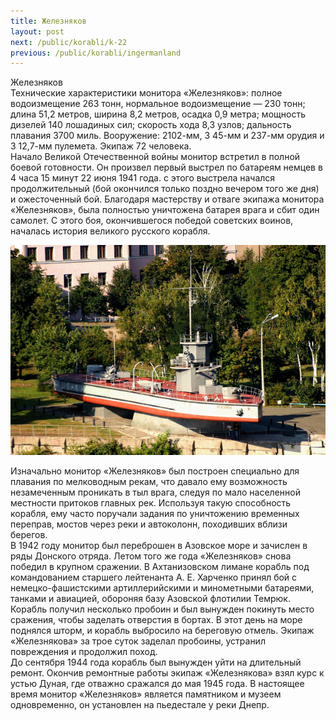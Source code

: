 ```yaml
---
title: Железняков
layout: post
next: /public/korabli/k-22
previous: /public/korabli/ingermanland
---
```


Железняков  
Технические характеристики монитора «Железняков»: полное водоизмещение 263 тонн, нормальное водоизмещение — 230 тонн; длина 51,2 метров, ширина 8,2 метров, осадка 0,9 метра; мощность дизелей 140 лошадиных сил; скорость хода 8,3 узлов; дальность плавания 3700 миль. Вооружение: 2102-мм, 3 45-мм и 237-мм орудия и 3 12,7-мм пулемета. Экипаж 72 человека.  
Начало Великой Отечественной войны монитор встретил в полной боевой готовности. Он произвел первый выстрел по батареям немцев в 4 часа 15 минут 22 июня 1941 года. с этого выстрела начался продолжительный (бой окончился только поздно вечером того же дня) и ожесточенный бой. Благодаря мастерству и отваге экипажа монитора «Железняков», была полностью уничтожена батарея врага и сбит один самолет. С этого боя, окончившегося победой советских воинов, началась история великого русского корабля.   
  

![](/assets/img/Zheleznyakov.gif)  

  
Изначально монитор «Железняков» был построен специально для плавания по мелководным рекам, что давало ему возможность незамеченным проникать в тыл врага, следуя по мало населенной местности притоков главных рек. Используя такую способность корабля, ему часто поручали задания по уничтожению временных переправ, мостов через реки и автоколонн, походивших вблизи берегов.    
В 1942 году монитор был переброшен в Азовское море и зачислен в ряды Донского отряда. Летом того же года «Железняков» снова победил в крупном сражении. В Ахтанизовском лимане корабль под командованием старшего лейтенанта А. Е. Харченко принял бой с немецко-фашистскими артиллерийскими и минометными батареями, танками и авиацией, обороняя базу Азовской флотилии Темрюк. Корабль получил несколько пробоин и был вынужден покинуть место сражения, чтобы заделать отверстия в бортах. В этот день на море поднялся шторм, и корабль выбросило на береговую отмель. Экипаж «Железнякова» за трое суток заделал пробоины, устранил повреждения и продолжил поход.   
До сентября 1944 года корабль был вынужден уйти на длительный ремонт. Окончив ремонтные работы экипаж «Железнякова» взял курс к устью Дуная, где отважно сражался до мая 1945 года. В настоящее время монитор «Железняков» является памятником и музеем одновременно, он установлен на пьедестале у реки Днепр.   
 
